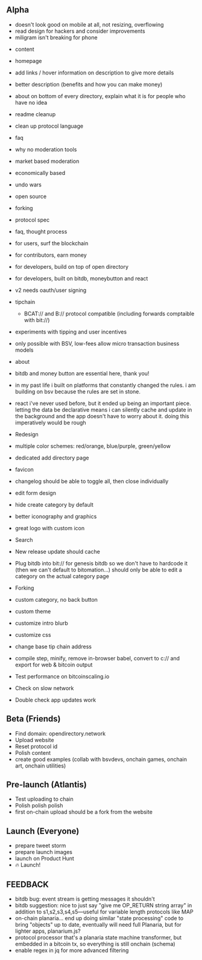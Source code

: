 ## Alpha

* doesn't look good on mobile at all, not resizing, overflowing
* read design for hackers and consider improvements
* miligram isn't breaking for phone

- content
 - homepage
  - add links / hover information on description to give more details
  - better description (benefits and how you can make money)
 - about on bottom of every directory, explain what it is for people who have no idea
 - readme cleanup
 - clean up protocol language
 - faq
  - why no moderation tools
   - market based moderation
  - economically based
  - undo wars
  - open source
  - forking
  - protocol spec
  - faq, thought process
  - for users, surf the blockchain
  - for contributors, earn money
  - for developers, build on top of open directory
  - for developers, built on bitdb, moneybutton and react
  - v2 needs oauth/user signing
  - tipchain
    - BCAT:// and B:// protocol compatible (including forwards comptaible with bit://)
  - experiments with tipping and user incentives
  - only possible with BSV, low-fees allow micro transaction business models
 - about
  - bitdb and money button are essential here, thank you!
  - in my past life i built on platforms that constantly changed the rules. i am building on bsv because the rules are set in stone.
  - react i've never used before, but it ended up being an important piece. letting the data be declarative means i can silently cache and update in the background and the app doesn't have to worry about it. doing this imperatively would be rough


- Redesign
 - multiple color schemes: red/orange, blue/purple, green/yellow
 - dedicated add directory page
 - favicon
 - changelog should be able to toggle all, then close individually
 - edit form design
 - hide create category by default
 - better iconography and graphics
 - great logo with custom icon

- Search
- New release update should cache
- Plug bitdb into bit:// for genesis bitdb so we don't have to hardcode it (then we can't default to bitomation...)
should only be able to edit a category on the actual category page

- Forking
 - custom category, no back button
 - custom theme
 - customize intro blurb
 - customize css
 - change base tip chain address

- compile step, minify, remove in-browser babel, convert to c:// and export for web & bitcoin output

- Test performance on bitcoinscaling.io
- Check on slow network
- Double check app updates work

## Beta (Friends)
- Find domain: opendirectory.network
- Upload website
- Reset protocol id
- Polish content
- create good examples (collab with bsvdevs, onchain games, onchain art, onchain utilities)

## Pre-launch (Atlantis)
- Test uploading to chain
- Polish polish polish
- first on-chain upload should be a fork from the website

## Launch (Everyone)
- prepare tweet storm
- prepare launch images
- launch on Product Hunt
- 🔥 Launch!

## FEEDBACK
* bitdb bug: event stream is getting messages it shouldn't
* bitdb suggestion: nice to just say "give me OP_RETURN string array" in addition to s1,s2,s3,s4,s5—useful for variable length protocols like MAP
* on-chain planaria... end up doing similar "state processing" code to bring "objects" up to date, eventually will need full Planaria, but for lighter apps, planarium.js?
* protocol processor that's a planaria state machine transformer, but embedded in a bitcoin tx, so everything is still onchain (schema)
* enable regex in jq for more advanced filtering

